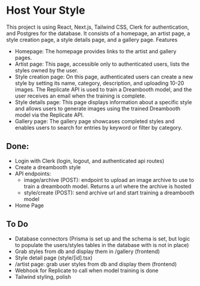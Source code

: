 # Host Your Style
This project is using React, Next.js, Tailwind CSS, Clerk for authentication, and Postgres for the database. It consists of a homepage, an artist page, a style creation page, a style details page, and a gallery page.
Features

- Homepage: The homepage provides links to the artist and gallery pages.
- Artist page: This page, accessible only to authenticated users, lists the styles owned by the user.
- Style creation page: On this page, authenticated users can create a new style by setting its name, category, description, and uploading 10-20 images. The Replicate API is used to train a Dreambooth model, and the user receives an email when the training is complete.
- Style details page: This page displays information about a specific style and allows users to generate images using the trained Dreambooth model via the Replicate API.
- Gallery page: The gallery page showcases completed styles and enables users to search for entries by keyword or filter by category.

## Done:
- Login with Clerk (login, logout, and authenticated api routes)
- Create a dreambooth style 
- API endpoints: 
    - image/archive (POST): endpoint to upload an image archive to use to train a dreambooth model. Returns a url where the archive is hosted
    - style/create (POST): send archive url and start training a dreambooth model
- Home Page

## To Do
- Database connectors (Prisma is set up and the schema is set, but logic to populate the users/styles tables in the database with is not in place)
- Grab styles from db and display them in /gallery (frontend)
- Style detail page (style/\[id\].tsx)
- /artist page: grab user styles from db and display them (frontend)
- Webhook for Replicate to call when model training is done
- Tailwind styling, polish